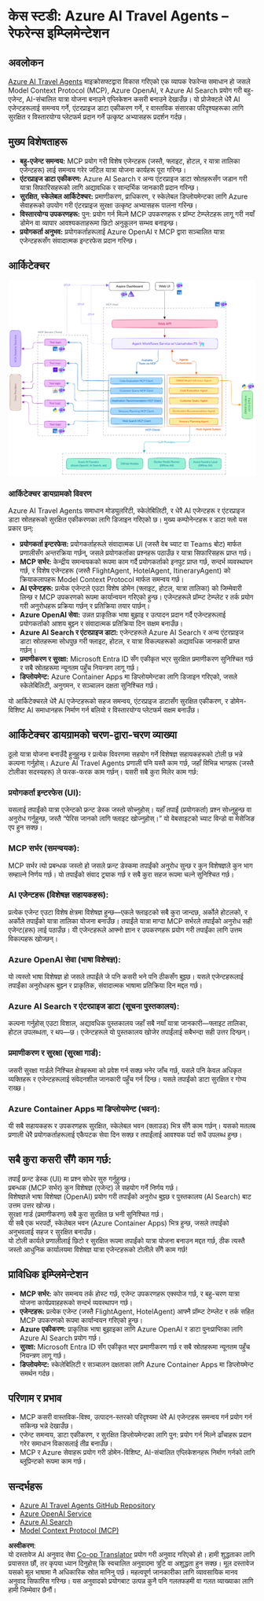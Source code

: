 <!--
CO_OP_TRANSLATOR_METADATA:
{
  "original_hash": "4d3415b9d2bf58bc69be07f945a69e07",
  "translation_date": "2025-07-14T05:58:15+00:00",
  "source_file": "09-CaseStudy/travelagentsample.md",
  "language_code": "ne"
}
-->
# केस स्टडी: Azure AI Travel Agents – रेफरेन्स इम्प्लिमेन्टेशन

## अवलोकन

[Azure AI Travel Agents](https://github.com/Azure-Samples/azure-ai-travel-agents) माइक्रोसफ्टद्वारा विकास गरिएको एक व्यापक रेफरेन्स समाधान हो जसले Model Context Protocol (MCP), Azure OpenAI, र Azure AI Search प्रयोग गरी बहु-एजेन्ट, AI-संचालित यात्रा योजना बनाउने एप्लिकेशन कसरी बनाउने देखाउँछ। यो प्रोजेक्टले धेरै AI एजेन्टहरूलाई समन्वय गर्ने, एंटरप्राइज डाटा एकीकरण गर्ने, र वास्तविक संसारका परिदृश्यहरूका लागि सुरक्षित र विस्तारयोग्य प्लेटफर्म प्रदान गर्ने उत्कृष्ट अभ्यासहरू प्रदर्शन गर्दछ।

## मुख्य विशेषताहरू
- **बहु-एजेन्ट समन्वय:** MCP प्रयोग गरी विशेष एजेन्टहरू (जस्तै, फ्लाइट, होटल, र यात्रा तालिका एजेन्टहरू) लाई समन्वय गरेर जटिल यात्रा योजना कार्यहरू पूरा गरिन्छ।
- **एंटरप्राइज डाटा एकीकरण:** Azure AI Search र अन्य एंटरप्राइज डाटा स्रोतहरूसँग जडान गरी यात्रा सिफारिसहरूको लागि अद्यावधिक र सान्दर्भिक जानकारी प्रदान गरिन्छ।
- **सुरक्षित, स्केलेबल आर्किटेक्चर:** प्रमाणीकरण, प्राधिकरण, र स्केलेबल डिप्लोयमेन्टका लागि Azure सेवाहरूको उपयोग गरी एंटरप्राइज सुरक्षा उत्कृष्ट अभ्यासहरू पालना गरिन्छ।
- **विस्तारयोग्य उपकरणहरू:** पुन: प्रयोग गर्न मिल्ने MCP उपकरणहरू र प्रॉम्प्ट टेम्प्लेटहरू लागू गरी नयाँ डोमेन वा व्यापार आवश्यकताहरूमा छिटो अनुकूलन सम्भव बनाइन्छ।
- **प्रयोगकर्ता अनुभव:** प्रयोगकर्ताहरूलाई Azure OpenAI र MCP द्वारा सञ्चालित यात्रा एजेन्टहरूसँग संवादात्मक इन्टरफेस प्रदान गरिन्छ।

## आर्किटेक्चर
![Architecture](https://raw.githubusercontent.com/Azure-Samples/azure-ai-travel-agents/main/docs/ai-travel-agents-architecture-diagram.png)

### आर्किटेक्चर डायग्रामको विवरण

Azure AI Travel Agents समाधान मोड्युलरिटी, स्केलेबिलिटी, र धेरै AI एजेन्टहरू र एंटरप्राइज डाटा स्रोतहरूको सुरक्षित एकीकरणका लागि डिजाइन गरिएको छ। मुख्य कम्पोनेन्टहरू र डाटा फ्लो यस प्रकार छन्:

- **प्रयोगकर्ता इन्टरफेस:** प्रयोगकर्ताहरूले संवादात्मक UI (जस्तै वेब च्याट वा Teams बोट) मार्फत प्रणालीसँग अन्तरक्रिया गर्छन्, जसले प्रयोगकर्ताका प्रश्नहरू पठाउँछ र यात्रा सिफारिसहरू प्राप्त गर्छ।
- **MCP सर्भर:** केन्द्रीय समन्वयकको रूपमा काम गर्दै प्रयोगकर्ताको इनपुट प्राप्त गर्छ, सन्दर्भ व्यवस्थापन गर्छ, र विशेष एजेन्टहरू (जस्तै FlightAgent, HotelAgent, ItineraryAgent) को क्रियाकलापहरू Model Context Protocol मार्फत समन्वय गर्छ।
- **AI एजेन्टहरू:** प्रत्येक एजेन्टले एउटा विशेष डोमेन (फ्लाइट, होटल, यात्रा तालिका) को जिम्मेवारी लिन्छ र MCP उपकरणको रूपमा कार्यान्वयन गरिएको हुन्छ। एजेन्टहरूले प्रॉम्प्ट टेम्प्लेट र तर्क प्रयोग गरी अनुरोधहरू प्रक्रिया गर्छन् र प्रतिक्रिया तयार पार्छन्।
- **Azure OpenAI सेवा:** उन्नत प्राकृतिक भाषा बुझाइ र उत्पादन प्रदान गर्दै एजेन्टहरूलाई प्रयोगकर्ताको आशय बुझ्न र संवादात्मक प्रतिक्रिया दिन सक्षम बनाउँछ।
- **Azure AI Search र एंटरप्राइज डाटा:** एजेन्टहरूले Azure AI Search र अन्य एंटरप्राइज डाटा स्रोतहरूमा सोधपुछ गरी फ्लाइट, होटल, र यात्रा विकल्पहरूको अद्यावधिक जानकारी प्राप्त गर्छन्।
- **प्रमाणीकरण र सुरक्षा:** Microsoft Entra ID सँग एकीकृत भएर सुरक्षित प्रमाणीकरण सुनिश्चित गर्छ र सबै स्रोतहरूमा न्यूनतम पहुँच नियन्त्रण लागू गर्छ।
- **डिप्लोयमेन्ट:** Azure Container Apps मा डिप्लोयमेन्टका लागि डिजाइन गरिएको, जसले स्केलेबिलिटी, अनुगमन, र सञ्चालन दक्षता सुनिश्चित गर्छ।

यो आर्किटेक्चरले धेरै AI एजेन्टहरूको सहज समन्वय, एंटरप्राइज डाटासँग सुरक्षित एकीकरण, र डोमेन-विशिष्ट AI समाधानहरू निर्माण गर्न बलियो र विस्तारयोग्य प्लेटफर्म सक्षम बनाउँछ।

## आर्किटेक्चर डायग्रामको चरण-द्वारा-चरण व्याख्या
ठूलो यात्रा योजना बनाउँदै हुनुहुन्छ र प्रत्येक विवरणमा सहयोग गर्ने विशेषज्ञ सहायकहरूको टोली छ भन्ने कल्पना गर्नुहोस्। Azure AI Travel Agents प्रणाली पनि यस्तै काम गर्छ, जहाँ विभिन्न भागहरू (जस्तै टोलीका सदस्यहरू) ले फरक-फरक काम गर्छन्। यसरी सबै कुरा मिलेर काम गर्छ:

### प्रयोगकर्ता इन्टरफेस (UI):
यसलाई तपाईंको यात्रा एजेन्टको फ्रन्ट डेस्क जस्तो सोच्नुहोस्। यहाँ तपाईं (प्रयोगकर्ता) प्रश्न सोध्नुहुन्छ वा अनुरोध गर्नुहुन्छ, जस्तै “पेरिस जानको लागि फ्लाइट खोज्नुहोस्।” यो वेबसाइटको च्याट विन्डो वा मेसेजिङ एप हुन सक्छ।

### MCP सर्भर (समन्वयक):
MCP सर्भर त्यो प्रबन्धक जस्तो हो जसले फ्रन्ट डेस्कमा तपाईंको अनुरोध सुन्छ र कुन विशेषज्ञले कुन भाग सम्हाल्ने निर्णय गर्छ। यो तपाईंको संवाद ट्र्याक गर्छ र सबै कुरा सहज रूपमा चल्ने सुनिश्चित गर्छ।

### AI एजेन्टहरू (विशेषज्ञ सहायकहरू):
प्रत्येक एजेन्ट एउटा विशेष क्षेत्रमा विशेषज्ञ हुन्छ—एकले फ्लाइटको सबै कुरा जान्दछ, अर्कोले होटलको, र अर्कोले तपाईंको यात्रा तालिका योजना बनाउँछ। तपाईंले यात्रा माग्दा MCP सर्भरले तपाईंको अनुरोध सही एजेन्ट(हरू) लाई पठाउँछ। यी एजेन्टहरूले आफ्नो ज्ञान र उपकरणहरू प्रयोग गरी तपाईंका लागि उत्तम विकल्पहरू खोज्छन्।

### Azure OpenAI सेवा (भाषा विशेषज्ञ):
यो त्यस्तो भाषा विशेषज्ञ हो जसले तपाईंले जे पनि कसरी भने पनि ठीकसँग बुझ्छ। यसले एजेन्टहरूलाई तपाईंका अनुरोधहरू बुझ्न र प्राकृतिक, संवादात्मक भाषामा प्रतिक्रिया दिन मद्दत गर्छ।

### Azure AI Search र एंटरप्राइज डाटा (सूचना पुस्तकालय):
कल्पना गर्नुहोस् एउटा विशाल, अद्यावधिक पुस्तकालय जहाँ सबै नयाँ यात्रा जानकारी—फ्लाइट तालिका, होटल उपलब्धता, र थप—छ। एजेन्टहरूले यो पुस्तकालय खोजेर तपाईंलाई सबैभन्दा सही उत्तर दिन्छन्।

### प्रमाणीकरण र सुरक्षा (सुरक्षा गार्ड):
जसरी सुरक्षा गार्डले निश्चित क्षेत्रहरूमा को प्रवेश गर्न सक्छ भनेर जाँच गर्छ, यसले पनि केवल अधिकृत व्यक्तिहरू र एजेन्टहरूलाई संवेदनशील जानकारी पहुँच गर्न दिन्छ। यसले तपाईंको डाटा सुरक्षित र गोप्य राख्छ।

### Azure Container Apps मा डिप्लोयमेन्ट (भवन):
यी सबै सहायकहरू र उपकरणहरू सुरक्षित, स्केलेबल भवन (क्लाउड) भित्र सँगै काम गर्छन्। यसको मतलब प्रणाली धेरै प्रयोगकर्ताहरूलाई एकैपटक सेवा दिन सक्छ र तपाईंलाई आवश्यक पर्दा सधैं उपलब्ध हुन्छ।

## सबै कुरा कसरी सँगै काम गर्छ:

तपाईं फ्रन्ट डेस्क (UI) मा प्रश्न सोधेर सुरु गर्नुहुन्छ।  
प्रबन्धक (MCP सर्भर) कुन विशेषज्ञ (एजेन्ट) ले सहयोग गर्ने निर्णय गर्छ।  
विशेषज्ञले भाषा विशेषज्ञ (OpenAI) प्रयोग गरी तपाईंको अनुरोध बुझ्छ र पुस्तकालय (AI Search) बाट उत्तम उत्तर खोज्छ।  
सुरक्षा गार्ड (प्रमाणीकरण) सबै कुरा सुरक्षित छ भनी सुनिश्चित गर्छ।  
यी सबै एक भरपर्दो, स्केलेबल भवन (Azure Container Apps) भित्र हुन्छ, जसले तपाईंको अनुभवलाई सहज र सुरक्षित बनाउँछ।  
यो टोली कार्यले प्रणालीलाई छिटो र सुरक्षित रूपमा तपाईंको यात्रा योजना बनाउन मद्दत गर्छ, ठीक त्यस्तै जस्तो आधुनिक कार्यालयमा विशेषज्ञ यात्रा एजेन्टहरूको टोलीले सँगै काम गर्छ!

## प्राविधिक इम्प्लिमेन्टेशन
- **MCP सर्भर:** कोर समन्वय तर्क होस्ट गर्छ, एजेन्ट उपकरणहरू एक्स्पोज गर्छ, र बहु-चरण यात्रा योजना कार्यप्रवाहहरूको सन्दर्भ व्यवस्थापन गर्छ।
- **एजेन्टहरू:** प्रत्येक एजेन्ट (जस्तै FlightAgent, HotelAgent) आफ्नै प्रॉम्प्ट टेम्प्लेट र तर्क सहित MCP उपकरणको रूपमा कार्यान्वयन गरिएको हुन्छ।
- **Azure एकीकरण:** प्राकृतिक भाषा बुझाइका लागि Azure OpenAI र डाटा पुनःप्राप्तिका लागि Azure AI Search प्रयोग गर्छ।
- **सुरक्षा:** Microsoft Entra ID सँग एकीकृत भएर प्रमाणीकरण गर्छ र सबै स्रोतहरूमा न्यूनतम पहुँच नियन्त्रण लागू गर्छ।
- **डिप्लोयमेन्ट:** स्केलेबिलिटी र सञ्चालन दक्षताका लागि Azure Container Apps मा डिप्लोयमेन्ट समर्थन गर्दछ।

## परिणाम र प्रभाव
- MCP कसरी वास्तविक-विश्व, उत्पादन-स्तरको परिदृश्यमा धेरै AI एजेन्टहरू समन्वय गर्न प्रयोग गर्न सकिन्छ भन्ने देखाउँछ।
- एजेन्ट समन्वय, डाटा एकीकरण, र सुरक्षित डिप्लोयमेन्टका लागि पुन: प्रयोग गर्न मिल्ने ढाँचाहरू प्रदान गरेर समाधान विकासलाई तीव्र बनाउँछ।
- MCP र Azure सेवाहरू प्रयोग गरी डोमेन-विशिष्ट, AI-संचालित एप्लिकेशनहरू निर्माण गर्नको लागि ब्लूप्रिन्टको रूपमा काम गर्छ।

## सन्दर्भहरू
- [Azure AI Travel Agents GitHub Repository](https://github.com/Azure-Samples/azure-ai-travel-agents)
- [Azure OpenAI Service](https://azure.microsoft.com/en-us/products/ai-services/openai-service/)
- [Azure AI Search](https://azure.microsoft.com/en-us/products/ai-services/ai-search/)
- [Model Context Protocol (MCP)](https://modelcontextprotocol.io/)

**अस्वीकरण**:  
यो दस्तावेज AI अनुवाद सेवा [Co-op Translator](https://github.com/Azure/co-op-translator) प्रयोग गरी अनुवाद गरिएको हो। हामी शुद्धताका लागि प्रयासरत छौं, तर कृपया ध्यान दिनुहोस् कि स्वचालित अनुवादमा त्रुटि वा अशुद्धता हुन सक्छ। मूल दस्तावेज यसको मूल भाषामा नै अधिकारिक स्रोत मानिनु पर्छ। महत्वपूर्ण जानकारीका लागि व्यावसायिक मानव अनुवाद सिफारिस गरिन्छ। यस अनुवादको प्रयोगबाट उत्पन्न कुनै पनि गलतफहमी वा गलत व्याख्याका लागि हामी जिम्मेवार छैनौं।